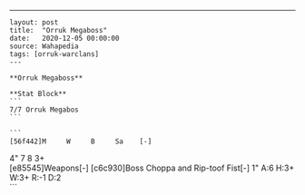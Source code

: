 ---
    layout: post
    title:  "Orruk Megaboss"
    date:   2020-12-05 00:00:00
    source: Wahapedia
    tags: [orruk-warclans]
    ---
    
    **Orruk Megaboss**
    
    **Stat Block**
    ```
    7/7 Orruk Megabos
    ```
    
    ```
    [56f442]M     W     B     Sa    [-]
4"    7     8     3+    
[e85545]Weapons[-]
[c6c930]Boss Choppa and Rip-toof Fist[-]
1"     A:6    H:3+   W:3+   R:-1   D:2   
    ```
    
    
    
